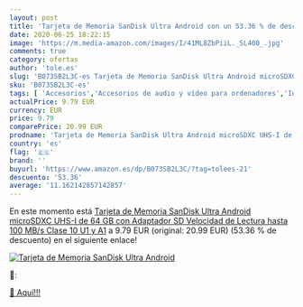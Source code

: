 ```yaml
---
layout: post
title: 'Tarjeta de Memoria SanDisk Ultra Android con un 53.36 % de descuento'
date: 2020-06-25 18:22:15
image: 'https://m.media-amazon.com/images/I/41ML8ZbPiiL._SL400_.jpg'
comments: true
category: ofertas
author: 'tole.es'
slug: 'B073SB2L3C-es Tarjeta de Memoria SanDisk Ultra Android microSDXC UHS-I...'
sku: 'B073SB2L3C-es'
tags: [ 'Accesorios','Accesorios de audio y vídeo para ordenadores','Informática','Webcams y telefonía VoIP','android', ]
actualPrice: 9.79 EUR
currency: EUR
price: 9.79
comparePrice: 20.99 EUR
prodname: 'Tarjeta de Memoria SanDisk Ultra Android microSDXC UHS-I de 64 GB con Adaptador SD  Velocidad de Lectura hasta 100 MB/s  Clase 10  U1 y A1'
country: 'es'
flag: '🇪🇸'
brand: ''
buyurl: 'https://www.amazon.es/dp/B073SB2L3C/?tag=tolees-21'
descuento: '53.36'
average: '11.162142857142857'
---
```


En este momento está [Tarjeta de Memoria SanDisk Ultra Android microSDXC UHS-I de 64 GB con Adaptador SD  Velocidad de Lectura hasta 100 MB/s  Clase 10  U1 y A1](https://www.amazon.es/dp/B073SB2L3C/?tag=tolees-21) a 9.79 EUR (original: 20.99 EUR) (53.36 %  de descuento) en el siguiente enlace!

[![Tarjeta de Memoria SanDisk Ultra Android](https://m.media-amazon.com/images/I/41ML8ZbPiiL._SL400_.jpg)](https://www.amazon.es/dp/B073SB2L3C/?tag=tolees-21)

🔎:


[🛒 Aquí!!!](https://www.amazon.es/dp/B073SB2L3C/?tag=tolees-21)
